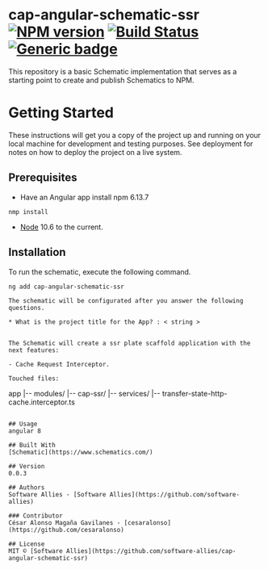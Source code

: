 # cap-angular-schematic-ssr  [![NPM version](https://badge.fury.io/js/CAP.svg)](https://npmjs.org/package/CAP) [![Build Status](https://travis-ci.org/Elena%20M.%20Sarabia/CAP.svg?branch=master)](https://travis-ci.org/Elena%20M.%20Sarabia/CAP) [![Generic badge](https://img.shields.io/badge/CAP-Active-<COLOR>.svg)](https://shields.io/)
 This repository is a basic Schematic implementation that serves as a starting point to create and publish Schematics to NPM. 
 
# Getting Started
 These instructions will get you a copy of the project up and running on your local machine for development and testing purposes. See deployment for notes on how to deploy the project on a live system.

## Prerequisites
* Have an Angular app 
install  npm 6.13.7 
```	
nmp install 
```
* [Node](https://nodejs.org/en/download/current) 10.6 to the current. 


## Installation
To run the schematic, execute the following command.
```
ng add cap-angular-schematic-ssr 
```

```
The schematic will be configurated after you answer the following questions.

* What is the project title for the App? : < string >

​
The Schematic will create a ssr plate scaffold application with the next features:

- Cache Request Interceptor.

Touched files:

```
app
    |-- modules/
        |-- cap-ssr/
            |-- services/
                |-- transfer-state-http-cache.interceptor.ts

```

## Usage
angular 8

## Built With
[Schematic](https://www.schematics.com/)

## Version 
0.0.3

## Authors
Software Allies - [Software Allies](https://github.com/software-allies)
​
### Contributor 
César Alonso Magaña Gavilanes - [cesaralonso](https://github.com/cesaralonso)

## License
MIT © [Software Allies](https://github.com/software-allies/cap-angular-schematic-ssr)